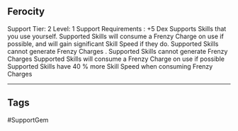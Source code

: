 ## Ferocity
Support
Tier: 2
Level: 1
Support Requirements : +5 Dex
Supports Skills that you use yourself. Supported Skills will consume a Frenzy Charge on use if possible, and will gain significant Skill Speed if they do. Supported Skills cannot generate Frenzy Charges .
Supported Skills cannot generate Frenzy Charges
Supported Skills will consume a Frenzy Charge on use if possible Supported Skills have 40 % more Skill Speed when consuming Frenzy Charges

---
## Tags
#SupportGem
